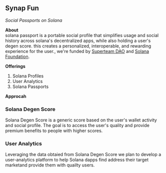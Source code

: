 ## Synap Fun
*Social Passports on Solana*

**About**<br/>
solana passport is a portable social profile that simplifies usage and social history across solana's decentralized apps, while also holding a user's degen score. this creates a personalized, interoperable, and rewarding experience for the user., we're funded by [Superteam DAO](https://superteam.fun/) and [Solana Foundation](https://solana.org/).

**Offerings**
1. Solana Profiles
2. User Analytics
3. Solana Passports

**Approcah**
### Solana Degen Score 
Solana Degen Score is a generic score based on the user's wallet activity and social profile. The goal is to access the user's quality and provide premium benefits to people with higher scores.

### User Analytics
Leveraging the data obtaied from Solana Degen Score we plan to develop a user-analytics platform to help Solana dapps find address their target marketand provide them with quailty users.

